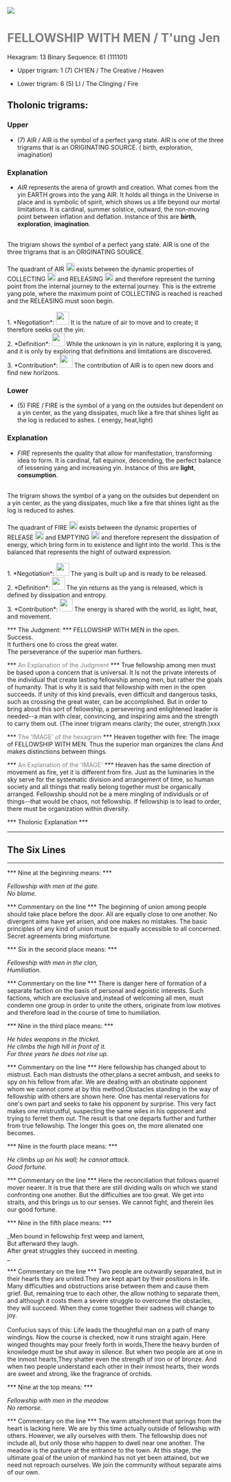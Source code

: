 

![](/assets/hexagram13.png)

# <span style="color:gray">FELLOWSHIP WITH MEN /  T'ung Jen </span>
Hexagram: 13
Binary Sequence: 61 (111101)

* Upper trigram: 1 (7) CH'IEN / The Creative / Heaven

* Lower trigram: 6 (5) LI / The Clinging / Fire

## <span style="brown:gray">Tholonic trigrams: </span>

### <span style="brown:gray">Upper </span>

* (7) AIR / AIR is the symbol of a perfect yang state. AIR is one of the three trigrams that is an ORIGINATING SOURCE. ( birth, exploration, imagination)

### <span style="brown:gray">Explanation</span>

* *AIR* represents the arena of growth and creation. What comes from the yin EARTH grows into the yang AIR. It holds all things in the Universe in place and is symbolic of spirit, which shows us a life beyond our mortal limitations.  It is cardinal, summer solstice, outward, the non-moving point between inflation and deflation. Instance of this are **birth**, **exploration**, **imagination**.<br/>
<br/>
The trigram shows the symbol of a perfect yang state. AIR is one of the three trigrams that is an ORIGINATING SOURCE.<br/>
<br/>
The quadrant of AIR <img src="../Images/bc/trigram-b07.png" style="width:20px"/> exists between the dynamic properties of COLLECTING <img src="../Images/bc/trigram-b03.png" style="width:20px"/> and RELEASING <img src="../Images/bc/trigram-b06.png" style="width:20px"/> and therefore represent the turning point from the internal journey to the external journey. This is the extreme yang pole, where the maximum point of COLLECTING is reached is reached and the RELEASING must soon begin.<br/>
<br/>
1. *Negotiation*: <img src="../Images/bc/yang.png" style="width:30px"/> It is the nature of air to move and to create; it therefore seeks out the yin.<br/>
2. *Definition*: <img src="../Images/bc/yang.png" style="width:30px"/> While the unknown is yin in nature, exploring it is yang, and it is only by exploring that definitions and limitations are discovered.<br/>
3. *Contribution*: <img src="../Images/bc/yang.png" style="width:30px"/> The contribution of AIR is to open new doors and find new horizons. 

### <span style="brown:gray">Lower </span>

* (5) FIRE / FIRE is the symbol of a yang on the outsides but dependent on a yin center, as the yang dissipates, much like a fire that shines light as the log is reduced to ashes. ( energy, heat,light)

### <span style="brown:gray">Explanation</span>

* *FIRE* represents the quality that allow for manifestation, transforming idea to form. It is cardinal, fall equinox, descending, the perfect balance of lessening yang and increasing yin. Instance of this are **light**, **consumption**.<br/>
<br/>
The trigram shows the symbol of a yang on the outsides but dependent on a yin center, as the yang dissipates, much like a fire that shines light as the log is reduced to ashes.<br/>
<br/>
The quadrant of FIRE <img src="../Images/bc/trigram-b05.png" style="width:20px"/> exists between the dynamic properties of RELEASE <img src="../Images/bc/trigram-b06.png" style="width:20px"/> and EMPTYING <img src="../Images/bc/trigram-b04.png" style="width:20px"/> and therefore represent the dissipation of energy, which bring form in to existence and light into the world. This is the balanced that represents the hight of outward expression.<br/>
<br/>
1. *Negotiation*: <img src="../Images/bc/yang.png" style="width:30px"/> The yang is built up and is ready to be released.<br/>
2. *Definition*: <img src="../Images/bc/yin.png" style="width:30px"/> The yin returns as the yang is released, which is defined by dissipation and entropy.<br/>
3. *Contribution*: <img src="../Images/bc/yang.png" style="width:30px"/> The energy is shared with the world, as light, heat, and movement. <br/>




*** The Judgment: ***
FELLOWSHIP WITH MEN in the open.<br/>
Success.<br/>
It furthers one to cross the great water.<br/>
The perseverance of the superior man furthers.


*** <span style="color:gray">An Explanation of the Judgment</span> ***
True fellowship among men must be based upon a concern that is universal. It Is not the private interests of the individual that create lasting fellowship among men, but rather the goals of humanity. That is why it is said that fellowship with men in the open succeeds. If unity of this kind prevails, even difficult and dangerous tasks, such as crossing the great water, can be accomplished. But in order to bring about this sort of fellowship, a persevering and enlightened leader is needed--a man with clear, convincing, and inspiring aims and the strength to carry them out. (The inner trigram means clarity; the outer, strength.)xxx

*** <span style="color:gray">The 'IMAGE' of the hexagram</span> ***
Heaven together with fire: The image of FELLOWSHIP WITH MEN. Thus the superior man organizes the clans And makes distinctions between things.

*** <span style="color:gray">An Explanation of the 'IMAGE'</span> ***
Heaven has the same direction of movement as fire, yet it is different from fire. Just as the luminaries in the sky serve for the systematic division and arrangement of time, so human society and all things that really belong together must be organically arranged. Fellowship should not be a mere mingling of individuals or of things--that would be chaos, not fellowship. If fellowship is to lead to order, there must be organization within diversity.

*** <span style="brown:gray">Tholonic Explanation </span> ***





---
## The Six Lines ##
---
*** Nine at the beginning means: ***

_Fellowship with men at the gate.<br/>
No blame._

*** Commentary on the line ***
The beginning of union among people should take place before the door. All are equally close to one another. No divergent aims have yet arisen, and one makes no mistakes. The basic principles of any kind of union must be equally accessible to all concerned. Secret agreements bring misfortune.

*** Six in the second place means: ***

_Fellowship with men in the clan,<br/>
Humiliation._

*** Commentary on the line ***
There is danger here of formation of a separate faction on the basis of personal and egoistic interests. Such factions, which are exclusive and,instead of welcoming all men, must condemn one group in order to unite the others, originate from low motives and therefore lead in the course of time to humiliation.

*** Nine in the third place means: ***

_He hides weapons in the thicket.<br/>
He climbs the high hill in front of it.<br/>
For three years he does not rise up._

*** Commentary on the line ***
Here fellowship has changed about to mistrust. Each man distrusts the other,plans a secret ambush, and seeks to spy on his fellow from afar. We are dealing with an obstinate opponent whom we cannot come at by this method.Obstacles standing in the way of fellowship with others are shown here. One has mental reservations for one's own part and seeks to take his opponent by surprise. This very fact makes one mistrustful, suspecting the same wiles in his opponent and trying to ferret them out. The result is that one departs further and further from true fellowship. The longer this goes on, the more alienated one becomes.

*** Nine in the fourth place means: ***

_He climbs up on his wall; he cannot attack.<br/>
Good fortune._

*** Commentary on the line ***
Here the reconciliation that follows quarrel mover nearer. It is true that there are still dividing walls on which we stand confronting one another. But the difficulties are too great. We get into straits, and this brings us to our senses. We cannot fight, and therein lies our good fortune.

*** Nine in the fifth place means: ***

_Men bound in fellowship first weep and lament,<br/>
But afterward they laugh.<br/>
After great struggles they succeed in meeting.<br/>
_

*** Commentary on the line ***
Two people are outwardly separated, but in their hearts they are united.They are kept apart by their positions in life. Many difficulties and obstructions arise between them and cause them grief. But, remaining true to each other, the allow nothing to separate them, and although it costs them a severe struggle to overcome the obstacles, they will succeed. When they come together their sadness will change to joy. <br/>
<br/>
Confucius says of this: Life leads the thoughtful man on a path of many windings. Now the course is checked, now it runs straight again. Here winged thoughts may pour freely forth in words,There the heavy burden of knowledge must be shut away in silence. But when two people are at one in the inmost hearts,They shatter even the strength of iron or of bronze. And when two people understand each other in their inmost hearts, their words are sweet and strong, like the fragrance of orchids.

*** Nine at the top means: ***

_Fellowship with men in the meadow.<br/>
No remorse._

*** Commentary on the line ***
The warm attachment that springs from the heart is lacking here. We are by this time actually outside of fellowship with others. However, we ally ourselves with them. The fellowship does not include all, but only those who happen to dwell near one another. The meadow is the pasture at the entrance to the town. At this stage, the ultimate goal of the union of mankind has not yet been attained, but we need not reproach ourselves. We join the community without separate aims of our own.

